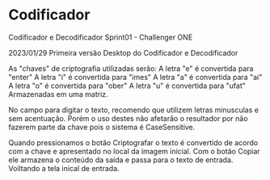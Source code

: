 # Codificador
Codificador e Decodificador
Sprint01 - Challenger ONE

2023/01/29
Primeira versão Desktop do Codificador e Decodificador

As "chaves" de criptografia utilizadas serão:
  A letra "e" é convertida para "enter"
  A letra "i" é convertida para "imes"
  A letra "a" é convertida para "ai"
  A letra "o" é convertida para "ober"
  A letra "u" é convertida para "ufat"
Armazenadas em uma matriz.

No campo para digitar o texto, recomendo que utilizem letras minusculas e sem acentuação.
Porém o uso destes não afetarão o resultador por não fazerem parte da chave pois o sistema é CaseSensitive.

Quando pressionamos o botão Criptografar o texto é convertido de acordo com a chave e apresentado no local da imagem inicial.
Com o botão Copiar ele armazena o conteúdo da saída e passa para o texto de entrada. Voiltando a tela inical de entrada.
